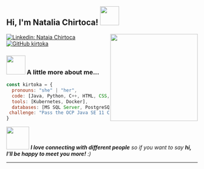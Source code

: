 <h2> Hi, I'm Natalia Chirtoca! <img src="https://media.giphy.com/media/mGcNjsfWAjY5AEZNw6/giphy.gif" width="50"></h2>
<img align='right' src="https://media.giphy.com/media/ieyl9zmCjO4b4t6qoY/giphy.gif" width="230">

[![Linkedin: Nataia Chirtoca](https://img.shields.io/badge/-natalia_chirtoca-blue?style=flat-square&logo=Linkedin&logoColor=white&link=https://www.linkedin.com/in/natalia_chirtoca/)](https://www.linkedin.com/in/natalia_chirtoca/)
[![GitHub kirtoka](https://img.shields.io/github/followers/kirtoka?label=follow&style=social)](https://github.com/kirtoka)


### <img src="https://media.giphy.com/media/VgCDAzcKvsR6OM0uWg/giphy.gif" width="50"> A little more about me...  

```javascript
const kirtoka = {
  pronouns: "she" | "her",
  code: [Java, Python, C++, HTML, CSS, javascript],
  tools: [Kubernetes, Docker],
  databases: [MS SQL Server, PostgreSQL],
 challenge: "Pass the OCP Java SE 11 Certification"
}
```

<img src="https://media.giphy.com/media/LnQjpWaON8nhr21vNW/giphy.gif" width="60"> <em><b>I love connecting with different people</b> so if you want to say <b>hi, I'll be happy to meet you more!</b> :)</em>

---
